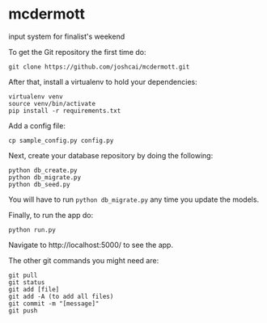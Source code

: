 # mcdermott
input system for finalist's weekend

To get the Git repository the first time do:

```
git clone https://github.com/joshcai/mcdermott.git
```

After that, install a virtualenv to hold your dependencies:

```
virtualenv venv
source venv/bin/activate
pip install -r requirements.txt
```

Add a config file:

```
cp sample_config.py config.py
```

Next, create your database repository by doing the following:

```
python db_create.py
python db_migrate.py
python db_seed.py
```

You will have to run `python db_migrate.py` any time you update the models.

Finally, to run the app do:

```
python run.py
```

Navigate to http://localhost:5000/ to see the app.

The other git commands you might need are:

```
git pull
git status
git add [file]
git add -A (to add all files)
git commit -m "[message]"
git push
```
